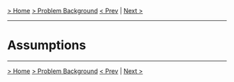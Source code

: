 [> Home](../README.md)  [> Problem Background](README.md)
[< Prev](ActorsActionsAndSignificantScenarios.md)  |  [Next >](RAID.md)

---

# Assumptions



---



[> Home](../README.md)  [> Problem Background](README.md)
[< Prev](ActorsActionsAndSignificantScenarios.md)  |  [Next >](StakeholderConcerns.md)
